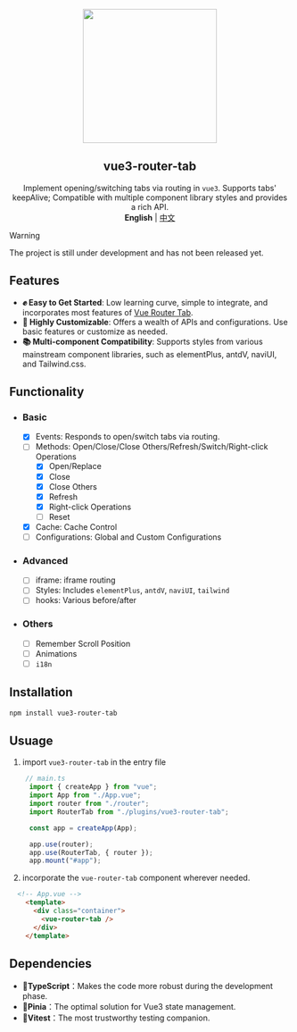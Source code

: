 <p align="center">
    <div align="center"><img src="https://github.com/daylenjeez/vue3-router-tab/assets/111993029/71058201-d832-43d2-8396-04def7756971" width=240 /></div>
    <h2 align="center">vue3-router-tab</h2>
    <div align="center">Implement opening/switching tabs via routing in <code>vue3</code>. Supports tabs' keepAlive; Compatible with multiple component library styles and provides a rich API.</div>
    <div align="center"><strong>English</strong> | <a href="README.md">中文</a></div>
</p>

> [!WARNING]  
> The project is still under development and has not been released yet.

## Features

- **✊ Easy to Get Started**: Low learning curve, simple to integrate, and incorporates most features of [Vue Router Tab](https://bhuh12.github.io/vue-router-tab/zh/).
- **🎨 Highly Customizable**: Offers a wealth of APIs and configurations. Use basic features or customize as needed.
- **📚 Multi-component Compatibility**: Supports styles from various mainstream component libraries, such as elementPlus, antdV, naviUI, and Tailwind.css.

## Functionality
- ### Basic
    - [x] Events: Responds to open/switch tabs via routing.
    - [ ] Methods: Open/Close/Close Others/Refresh/Switch/Right-click Operations
      - [x] Open/Replace
      - [x] Close
      - [x] Close Others
      - [x] Refresh
      - [x] Right-click Operations
      - [ ] Reset
    - [x] Cache: Cache Control
    - [ ] Configurations: Global and Custom Configurations
- ### Advanced
    - [ ] iframe: iframe routing
    - [ ] Styles: Includes ``elementPlus``, ``antdV``, ``naviUI``, ``tailwind``
    - [ ] hooks: Various before/after
- ### Others
    - [ ] Remember Scroll Position
    - [ ] Animations
    - [ ] ``i18n``

## Installation

```bash
npm install vue3-router-tab
```

## Usuage

1. import ``vue3-router-tab`` in the entry file
```ts
    // main.ts
     import { createApp } from "vue";
     import App from "./App.vue";
     import router from "./router";
     import RouterTab from "./plugins/vue3-router-tab";

     const app = createApp(App);

     app.use(router);
     app.use(RouterTab, { router });
     app.mount("#app");
```

2. incorporate the ``vue-router-tab`` component wherever needed.
```html
  <!-- App.vue -->
    <template>
      <div class="container">
        <vue-router-tab />
      </div>
    </template>
```

## Dependencies

- **💪TypeScript**：Makes the code more robust during the development phase.
- **🍍Pinia**：The optimal solution for Vue3 state management.
- **👬Vitest**：The most trustworthy testing companion.
